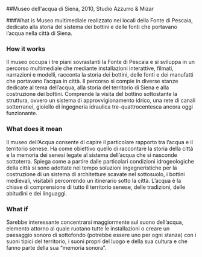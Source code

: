 ##Museo dell'acqua di Siena, 2010, Studio Azzurro & Mizar 

###What is
Museo multimediale realizzato nei locali della Fonte di Pescaia, dedicato alla storia del sistema dei bottini e delle fonti che portavano l’acqua nella città di Siena.

### How it works
Il museo occupa i tre piani sovrastanti la Fonte di Pescaia e si sviluppa in un percorso multimediale che mediante installazioni interattive, filmati, narrazioni e modelli, racconta la storia dei bottini, delle fonti e dei manufatti che portavano l’acqua in città. 
Il percorso si compie in diverse stanze dedicate al tema dell’acqua, alla storia del territorio di Siena e alla costruzione dei bottini. Comprende la visita del bottino sottostante la struttura, ovvero un sistema di approvvigionamento idrico, una rete di canali sotterranei, gioiello di ingegneria idraulica tre-quattrocentesca ancora oggi funzionante.

### What does it mean
Il museo dell’Acqua consente di capire il particolare rapporto tra l’acqua e il territorio senese. Ha come obiettivo quello di raccontare la storia della città e la memoria dei senesi legate al sistema dell’acqua che si nasconde sottoterra. Spiega come a partire dalle particolari condizioni idrogeologiche della città si sono adottate nel tempo soluzioni ingegneristiche per la costruzione di un sistema di architetture scavate nel sottosuolo, i bottini medievali, visitabili percorrendo un itinerario sotto la città. L’acqua è la chiave di comprensione di tutto il territorio senese, delle tradizioni, delle abitudini e dei linguaggi. 

### What if
Sarebbe interessante concentrarsi maggiormente sul suono dell’acqua, elemento attorno al quale ruotano tutte le installazioni o creare un paesaggio sonoro di sottofondo (potrebbe essere uno per ogni stanza) con i suoni tipici del territorio, i suoni propri del luogo e della sua cultura e che fanno parte della sua “memoria sonora”.
